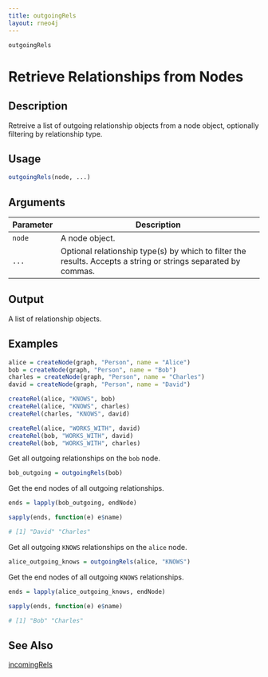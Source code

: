 ```yaml
---
title: outgoingRels
layout: rneo4j
---
```


`outgoingRels`

# Retrieve Relationships from Nodes

## Description 

Retreive a list of outgoing relationship objects from a node object, optionally filtering by relationship type.

## Usage

```r
outgoingRels(node, ...)
```

## Arguments

| Parameter | Description     |
| --------- | --------------- |
| `node`    | A node object.  |
| `...`     | Optional relationship type(s) by which to filter the results. Accepts a string or strings separated by commas. |

## Output

A list of relationship objects.

## Examples

```r
alice = createNode(graph, "Person", name = "Alice")
bob = createNode(graph, "Person", name = "Bob")
charles = createNode(graph, "Person", name = "Charles")
david = createNode(graph, "Person", name = "David")

createRel(alice, "KNOWS", bob)
createRel(alice, "KNOWS", charles)
createRel(charles, "KNOWS", david)

createRel(alice, "WORKS_WITH", david)
createRel(bob, "WORKS_WITH", david)
createRel(bob, "WORKS_WITH", charles)
```

Get all outgoing relationships on the `bob` node.

```r
bob_outgoing = outgoingRels(bob)
```

Get the end nodes of all outgoing relationships.

```r
ends = lapply(bob_outgoing, endNode)

sapply(ends, function(e) e$name)

# [1] "David" "Charles"
```

Get all outgoing `KNOWS` relationships on the `alice` node.

```r
alice_outgoing_knows = outgoingRels(alice, "KNOWS")
```

Get the end nodes of all outgoing `KNOWS` relationships.

```r
ends = lapply(alice_outgoing_knows, endNode)

sapply(ends, function(e) e$name)

# [1] "Bob" "Charles"
```

## See Also

[incomingRels](incoming-rels.html)



